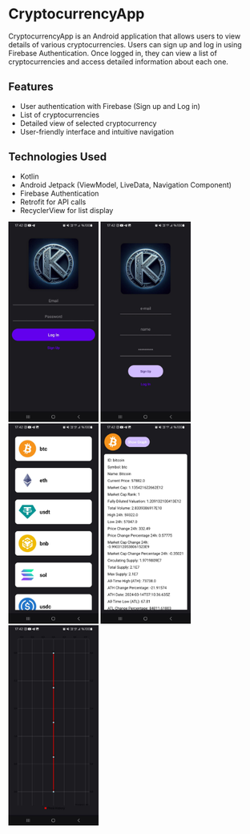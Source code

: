 # CryptocurrencyApp

CryptocurrencyApp is an Android application that allows users to view details of various cryptocurrencies. Users can sign up and log in using Firebase Authentication. Once logged in, they can view a list of cryptocurrencies and access detailed information about each one.

## Features
- User authentication with Firebase (Sign up and Log in)
- List of cryptocurrencies
- Detailed view of selected cryptocurrency
- User-friendly interface and intuitive navigation

## Technologies Used
- Kotlin
- Android Jetpack (ViewModel, LiveData, Navigation Component)
- Firebase Authentication
- Retrofit for API calls
- RecyclerView for list display

<img src="login_page.jpg" alt="Logo" width="180" height="400">           <img src="signUp_page.jpg" alt="Logo" width="180" height="400">
<img src="list_page.jpg" alt="Logo" width="180" height="400">            <img src="details_page.jpg" alt="Logo" width="180" height="400">
<img src="graph_page.jpg" alt="Logo" width="180" height="400">



